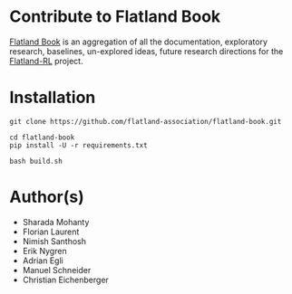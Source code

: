 # Contribute to Flatland Book

[Flatland Book](https://flatland-association.github.io/flatland-book/) is an aggregation of all the documentation, exploratory research, baselines, un-explored
ideas, future research directions for
the [Flatland-RL](https://github.com/flatland-association/flatland-rl/) project.

# Installation

```shell
git clone https://github.com/flatland-association/flatland-book.git 

cd flatland-book
pip install -U -r requirements.txt

bash build.sh
```

# Author(s)

- Sharada Mohanty
- Florian Laurent
- Nimish Santhosh
- Erik Nygren
- Adrian Egli
- Manuel Schneider
- Christian Eichenberger
